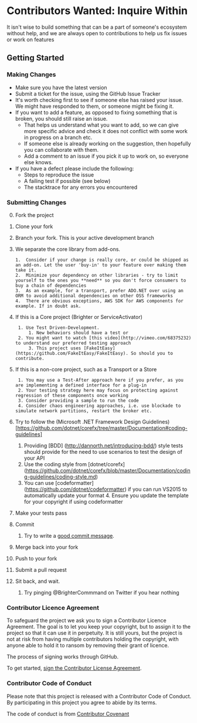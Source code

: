 # **Contributors Wanted: Inquire Within** #
It isn't wise to build something that can be a part of someone's ecosystem without help, and we are always open to contributions to help us fix issues or work on features

## Getting Started ##

### Making Changes ###

- Make sure you have the latest version
- Submit a ticket for the issue, using the GitHub Issue Tracker
- It's worth checking first to see if someone else has raised your issue. We might have responded to them, or someone might be fixing it.
- If you want to add a feature, as opposed to fixing something that is broken, you should still raise an issue. 
	- That helps us understand what you want to add, so we can give more specific advice and check it does not conflict with some work in progress on a branch etc. 
	- If someone else is already working on the suggestion, then hopefully you can collaborate with them.
	- Add a comment to an issue if you pick it up to work on, so everyone else knows.
- If you have a defect please include the following:
	- Steps to reproduce the issue
	- A failing test if possible (see below)
	- The stacktrace for any errors you encountered


### Submitting Changes ###

0. Fork the project
0. Clone your fork
0. Branch your fork. This is your active development branch   
0.  We separate the core library from add-ons. 

        1.  Consider if your change is really core, or could be shipped as an add-on. Let the user 'buy-in' to your feature over making them take it.
        2.  Minimize your dependency on other libraries - try to limit yourself to the ones you **need** so you don't force consumers to buy a chain of dependencies
        3.  As an example, for a transport, prefer ADO.NET over using an ORM to avoid additional dependencies on other OSS frameworks
        4.  There are obvious exceptions, AWS SDK for AWS components for example. If in doubt ask.    
        
0. If this is a Core project (Brighter or ServiceActivator) 

        1. Use Test Driven-Development. 
	        1. New behaviors should have a test or 
		2. You might want to watch [this video](http://vimeo.com/68375232) to understand our preferred testing approach 
	        3. This project uses [FakeItEasy](https://github.com/FakeItEasy/FakeItEasy). So should you to contribute.
	        
0. If this is a non-core project, such as a Transport or a Store

        1. You may use a Test-After approach here if you prefer, as you are implementing a defined interface for a plug-in
        2. Your testing strategy here may focus on protecting against regression of these components once working
        3. Consider providing a sample to run the code
        4. Consider chaos engineering approaches, i.e. use blockade to simulate network partitions, restart the broker etc.  
              
0. Try to follow the (Microsoft .NET Framework Design Guidelines) [https://github.com/dotnet/corefx/tree/master/Documentation#coding-guidelines]

	1. Providing [BDD] (http://dannorth.net/introducing-bdd/) style tests should provide for the need to use scenarios to test the design of your API
	2. Use the coding style from [dotnet/corefx] (https://github.com/dotnet/corefx/blob/master/Documentation/coding-guidelines/coding-style.md)
	3. You can use [codeformatter] (https://github.com/dotnet/codeformatter) if you can run VS2015 to automatically update your format
        4. Ensure you update the template for your copyright if using codeformatter 
		
0. Make your tests pass   
0. Commit

	1. Try to write a [good commit message](http://tbaggery.com/2008/04/19/a-note-about-git-commit-messages.html).
	    
0. Merge back into your fork
0. Push to your fork
0. Submit a pull request
0. Sit back, and wait. 

	1. Try pinging @BrighterCommmand on Twitter if you hear nothing 

### Contributor Licence Agreement ###
To safeguard the project we ask you to sign a Contributor Licence Agreement. The goal is to let you keep your copyright, but to assign it to the project so that it can use it in perpetuity. It is still yours, but the project is not at risk from having multiple contributors holding the copyright, with anyone able to hold it to ransom by removing their grant of licence.

The process of signing works through GitHub.

To get started, <a href="https://www.clahub.com/agreements/iancooper/Paramore">sign the Contributor License Agreement</a>. 

### Contributor Code of Conduct ###
Please note that this project is released with a Contributor Code of Conduct. By participating in this project you agree to abide by its terms.

The code of conduct is from [Contributor Covenant](http://contributor-covenant.org/)

